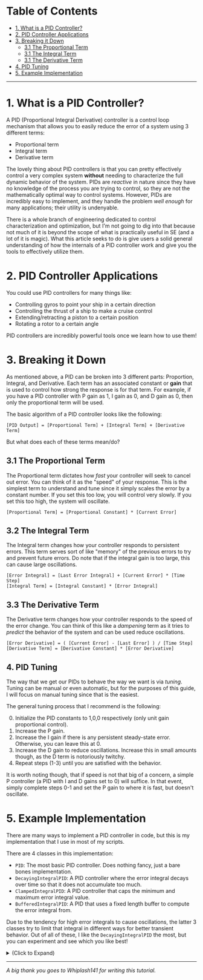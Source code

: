 # Table of Contents

* [1. What is a PID Controller?](#1-what-is-a-pid-controller)
* [2. PID Controller Applications](#2-pid-controller-applications)
* [3. Breaking it Down](#3-breaking-it-down)
    * [3.1 The Proportional Term](#31-the-proportional-term)
    * [3.1 The Integral Term](#32-the-integral-term)
    * [3.1 The Derivative Term](#33-the-derivative-term)
* [4. PID Tuning](#4-pid-tuning)
* [5. Example Implementation](#5-example-implementation)

***

# 1. What is a PID Controller?

A PID (Proportional Integral Derivative) controller is a control loop mechanism that allows you to easily reduce the error of a system using 3 different terms:
* Proportional term
* Integral term
* Derivative term

The lovely thing about PID controllers is that you can pretty effectively control a very complex system **without** needing to characterize the full dynamic behavior of the system. PIDs are _reactive_ in nature since they have no knowledge of the process you are trying to control, so they are not the mathematically optimal way to control systems. However, PIDs are incredibly easy to implement, and they handle the problem _well enough_ for many applications; their utility is undenyable.

There is a whole branch of engineering dedicated to control characterization and optimization, but I'm not going to dig into that because not much of it is beyond the scope of what is practically useful in SE (and a lot of it is magic). What this article seeks to do is give users a solid general understanding of how the internals of a PID controller work and give you the tools to effectively utilize them.

# 2. PID Controller Applications

You could use PID controllers for many things like:

* Controlling gyros to point your ship in a certain direction
* Controlling the thrust of a ship to make a cruise control
* Extending/retracting a piston to a certain position
* Rotating a rotor to a certain angle

PID controllers are incredibly powerful tools once we learn how to use them!

# 3. Breaking it Down

As mentioned above, a PID can be broken into 3 different parts: Proportion, Integral, and Derivative. Each term has an associated constant or **gain** that is used to control how strong the response is for that term. For example, if you have a PID controller with P gain as 1, I gain as 0, and D gain as 0, then only the proportional term will be used. 

The basic algorithm of a PID controller looks like the following:

```
[PID Output] = [Proportional Term] + [Integral Term] + [Derivative Term]
```

But what does each of these terms mean/do?

## 3.1 The Proportional Term

The Proportional term dictates how _fast_ your controller will seek to cancel out error. You can think of it as the "speed" of your response. This is the simplest term to understand and tune since it simply scales the error by a constant number. If you set this too low, you will control very slowly. If you set this too high, the system will oscillate.

```
[Proportional Term] = [Proportional Constant] * [Current Error]
```

## 3.2 The Integral Term

The Integral term changes how your controller responds to persistent errors. This term serves sort of like "memory" of the previous errors to try and prevent future errors. Do note that if the integral gain is too large, this can cause large oscillations.

```
[Error Integral] = [Last Error Integral] + [Current Error] * [Time Step]
[Integral Term] = [Integral Constant] * [Error Integral]
```

## 3.3 The Derivative Term

The Derivative term changes how your controller responds to the speed of the error change. You can think of this like a _dampening_ term as it tries to _predict_ the behavior of the system and can be used reduce oscillations.

```
[Error Derivative] = ( [Current Error] - [Last Error] ) / [Time Step]
[Derivative Term] = [Derivative Constant] * [Error Derivative]
```

## 4. PID Tuning

The way that we get our PIDs to behave the way we want is via _tuning_. Tuning can be manual or even automatic, but for the purposes of this guide, I will focus on manual tuning since that is the easiest.

The general tuning process that I recommend is the following:

0. Initialize the PID constants to 1,0,0 respectively (only unit gain proportional control).
1. Increase the P gain.
2. Increase the I gain if there is any persistent steady-state error. Otherwise, you can leave this at 0.
3. Increase the D gain to reduce oscillations. Increase this in small amounts though, as the D term is notoriously twitchy.
4. Repeat steps (1-3) until you are satisfied with the behavior.

It is worth noting though, that if speed is not that big of a concern, a simple P controller (a PID with I and D gains set to 0) will suffice. In that event, simply complete steps 0-1 and set the P gain to where it is fast, but doesn't oscillate.

# 5. Example Implementation

There are many ways to implement a PID controller in code, but this is my implementation that I use in most of my scripts.

There are 4 classes in this implementation:

* `PID`: The most basic PID controller. Does nothing fancy, just a bare bones implementation.
* `DecayingIntegralPID`: A PID controller where the error integral decays over time so that it does not accumulate too much.
* `ClampedIntegralPID`: A PID controller that caps the minimum and maximum error integral value.
* `BufferedIntegralPID`: A PID that uses a fixed length buffer to compute the error integral from.

Due to the tendency for high error integrals to cause oscillations, the latter 3 classes try to limit that integral in different ways for better transient behavior. Out of all of these, I like the `DecayingIntegralPID` the most, but you can experiment and see which you like best!

<details>
<summary>
(Click to Expand)
</summary>

```cs
#region PID Class

/// <summary>
/// Discrete time PID controller class.
/// (Whiplash141 - 11/22/2018)
/// </summary>
public class PID
{
	readonly double _kP = 0;
	readonly double _kI = 0;
	readonly double _kD = 0;
	
	double _timeStep = 0;
	double _inverseTimeStep = 0;
	double _errorSum = 0;
	double _lastError = 0;
	bool _firstRun = true;
	
	public double Value { get; private set; }

	public PID(double kP, double kI, double kD, double timeStep)
	{
		_kP = kP;
		_kI = kI;
		_kD = kD;
		_timeStep = timeStep;
		_inverseTimeStep = 1 / _timeStep;
	}

	protected virtual double GetIntegral(double currentError, double errorSum, double timeStep)
	{
		return errorSum + currentError * timeStep;
	}

	public double Control(double error)
	{
		//Compute derivative term
		var errorDerivative = (error - _lastError) * _inverseTimeStep;

		if (_firstRun)
		{
			errorDerivative = 0;
			_firstRun = false;
		}

		//Get error sum
		_errorSum = GetIntegral(error, _errorSum, _timeStep);

		//Store this error as last error
		_lastError = error;

		//Construct output
		this.Value = _kP * error + _kI * _errorSum + _kD * errorDerivative;
		return this.Value;
	}

	public double Control(double error, double timeStep)
	{
		if (timeStep != _timeStep)
		{
			_timeStep = timeStep;
			_inverseTimeStep = 1 / _timeStep;
		}
		return Control(error);
	}

	public void Reset()
	{
		_errorSum = 0;
		_lastError = 0;
		_firstRun = true;
	}
}

public class DecayingIntegralPID : PID
{
	readonly double _decayRatio;

	public DecayingIntegralPID(double kP, double kI, double kD, double timeStep, double decayRatio) : base(kP, kI, kD, timeStep)
	{
		_decayRatio = decayRatio;
	}

	protected override double GetIntegral(double currentError, double errorSum, double timeStep)
	{
		return errorSum = errorSum * (1.0 - _decayRatio) + currentError * timeStep;
	}
}

public class ClampedIntegralPID : PID
{
	readonly double _upperBound;
	readonly double _lowerBound;

	public ClampedIntegralPID(double kP, double kI, double kD, double timeStep, double lowerBound, double upperBound) : base (kP, kI, kD, timeStep)
	{
		_upperBound = upperBound;
		_lowerBound = lowerBound;
	}

	protected override double GetIntegral(double currentError, double errorSum, double timeStep)
	{
		errorSum = errorSum + currentError * timeStep;
		return Math.Min(_upperBound, Math.Max(errorSum, _lowerBound));
	}
}

public class BufferedIntegralPID : PID
{
	readonly Queue<double> _integralBuffer = new Queue<double>();
	readonly int _bufferSize = 0;

	public BufferedIntegralPID(double kP, double kI, double kD, double timeStep, int bufferSize) : base(kP, kI, kD, timeStep)
	{
		_bufferSize = bufferSize;
	}

	protected override double GetIntegral(double currentError, double errorSum, double timeStep)
	{
		if (_integralBuffer.Count == _bufferSize)
			_integralBuffer.Dequeue();
		_integralBuffer.Enqueue(currentError * timeStep);
		return _integralBuffer.Sum();
	}
}

#endregion
```

</details>



***


_A big thank you goes to Whiplash141 for writing this tutorial._
